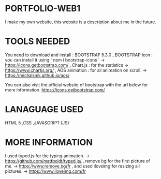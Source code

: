 # PORTFOLIO-WEB1
I make my own website, this website is a description about me in the future.

# TOOLS NEEDED
You need to download and install :
BOOTSTRAP 5.3.0
, BOOTSTRAP icon : you can install it using ' npm i bootstrap-icons ' -> https://icons.getbootstrap.com/
, Chart.js : for the statistics -> https://www.chartjs.org/
, AOS animation : for all animation on scroll. -> https://michalsnik.github.io/aos/

You can also visit the official website of bootstrap with the url below for more information.
https://icons.getbootstrap.com/

# LANAGUAGE USED 
HTML 5
,CSS 
,JAVASCRIPT (JS)

# MORE INFORMATION
I used typed.js for the typing animation. -> https://github.com/mattboldt/typed.js/
, remove bg for the first picture of me. -> https://www.remove.bg/fr
, and used iloveimg for resizing all pictures. -> https://www.iloveimg.com/fr



